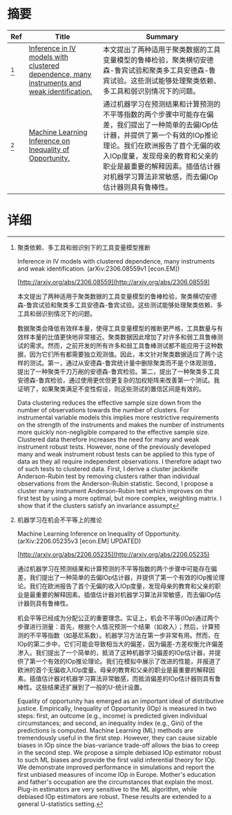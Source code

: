 # 摘要

| Ref | Title | Summary |
| --- | --- | --- |
| [^1] | [Inference in IV models with clustered dependence, many instruments and weak identification.](http://arxiv.org/abs/2306.08559) | 本文提出了两种适用于聚类数据的工具变量模型的鲁棒检验，聚类横切安德森-鲁宾试验和聚类多工具安德森-鲁宾试验。这些测试能够处理聚类依赖、多工具和弱识别情况下的问题。 |
| [^2] | [Machine Learning Inference on Inequality of Opportunity.](http://arxiv.org/abs/2206.05235) | 通过机器学习在预测结果和计算预测的不平等指数的两个步骤中可能存在偏差，我们提出了一种简单的去偏IOp估计器，并提供了第一个有效的IOp推论理论。我们在欧洲报告了首个无偏的收入IOp度量，发现母亲的教育和父亲的职业是最重要的解释因素。插值估计器对机器学习算法非常敏感，而去偏IOp估计器则具有鲁棒性。 |

# 详细

[^1]: 聚类依赖、多工具和弱识别下的工具变量模型推断

    Inference in IV models with clustered dependence, many instruments and weak identification. (arXiv:2306.08559v1 [econ.EM])

    [http://arxiv.org/abs/2306.08559](http://arxiv.org/abs/2306.08559)

    本文提出了两种适用于聚类数据的工具变量模型的鲁棒检验，聚类横切安德森-鲁宾试验和聚类多工具安德森-鲁宾试验。这些测试能够处理聚类依赖、多工具和弱识别情况下的问题。

    

    数据聚类会降低有效样本量，使得工具变量模型的推断更严格，工具数量与有效样本量的比值更快地非常接近。聚类数据因此增加了对许多和弱工具鲁棒测试的需求。然而，之前开发的所有许多和弱工具鲁棒测试都不能应用于这种数据，因为它们所有都需要独立观测值。因此，本文针对聚类数据适应了两个这样的测试。第一，通过从安德森-鲁宾统计量中删除聚类而不是个体观测值，提出了一种聚类千刀万剐的安德森-鲁宾检验。第二，提出了一种聚类多工具安德森-鲁宾检验，通过使用更优但更复杂的加权矩阵来改善第一个测试。我证明了，如果聚类满足不变性假设，则这些测试的置信区间是有效的。

    Data clustering reduces the effective sample size down from the number of observations towards the number of clusters. For instrumental variable models this implies more restrictive requirements on the strength of the instruments and makes the number of instruments more quickly non-negligible compared to the effective sample size. Clustered data therefore increases the need for many and weak instrument robust tests. However, none of the previously developed many and weak instrument robust tests can be applied to this type of data as they all require independent observations. I therefore adapt two of such tests to clustered data. First, I derive a cluster jackknife Anderson-Rubin test by removing clusters rather than individual observations from the Anderson-Rubin statistic. Second, I propose a cluster many instrument Anderson-Rubin test which improves on the first test by using a more optimal, but more complex, weighting matrix. I show that if the clusters satisfy an invariance assumpt
    
[^2]: 机器学习在机会不平等上的推论

    Machine Learning Inference on Inequality of Opportunity. (arXiv:2206.05235v3 [econ.EM] UPDATED)

    [http://arxiv.org/abs/2206.05235](http://arxiv.org/abs/2206.05235)

    通过机器学习在预测结果和计算预测的不平等指数的两个步骤中可能存在偏差，我们提出了一种简单的去偏IOp估计器，并提供了第一个有效的IOp推论理论。我们在欧洲报告了首个无偏的收入IOp度量，发现母亲的教育和父亲的职业是最重要的解释因素。插值估计器对机器学习算法非常敏感，而去偏IOp估计器则具有鲁棒性。

    

    机会平等已经成为分配公正的重要理念。实证上，机会不平等(IOp)通过两个步骤进行测量：首先，根据个人情况预测一个结果（如收入）；然后，计算预测的不平等指数（如基尼系数）。机器学习方法在第一步非常有用。然而，在IOp的第二步中，它们可能会导致相当大的偏差，因为偏差-方差权衡允许偏差渗入。我们提出了一个简单的，抵消了这种机器学习偏差的IOp估计器，并提供了第一个有效的IOp推论理论。我们在模拟中展示了改进的性能，并报道了欧洲的首个无偏收入IOp度量。母亲的教育和父亲的职业是最重要的解释因素。插值估计器对机器学习算法非常敏感，而抵消偏差的IOp估计器则具有鲁棒性。这些结果还扩展到了一般的U-统计设置。

    Equality of opportunity has emerged as an important ideal of distributive justice. Empirically, Inequality of Opportunity (IOp) is measured in two steps: first, an outcome (e.g., income) is predicted given individual circumstances; and second, an inequality index (e.g., Gini) of the predictions is computed. Machine Learning (ML) methods are tremendously useful in the first step. However, they can cause sizable biases in IOp since the bias-variance trade-off allows the bias to creep in the second step. We propose a simple debiased IOp estimator robust to such ML biases and provide the first valid inferential theory for IOp. We demonstrate improved performance in simulations and report the first unbiased measures of income IOp in Europe. Mother's education and father's occupation are the circumstances that explain the most. Plug-in estimators are very sensitive to the ML algorithm, while debiased IOp estimators are robust. These results are extended to a general U-statistics setting.
    

